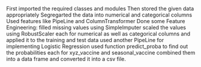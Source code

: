 First imported the required classes and modules
Then stored the given data appropriately
Segregarted the data into numerical and categorical columns
Used features like PipeLine and ColumnTransformer
Done some Feature Engineering: filled missing values using SimpleImputer
                               scaled the values using RobustScaler
each for numerical as well as categorical columns and applied it to the training and test data
used another PipeLine for implementing Logistic Regression
used function predict_proba to find out the probabilities each for xyz_vaccine and seasonal_vaccine
combined them into a data frame and converted it into a csv file.
